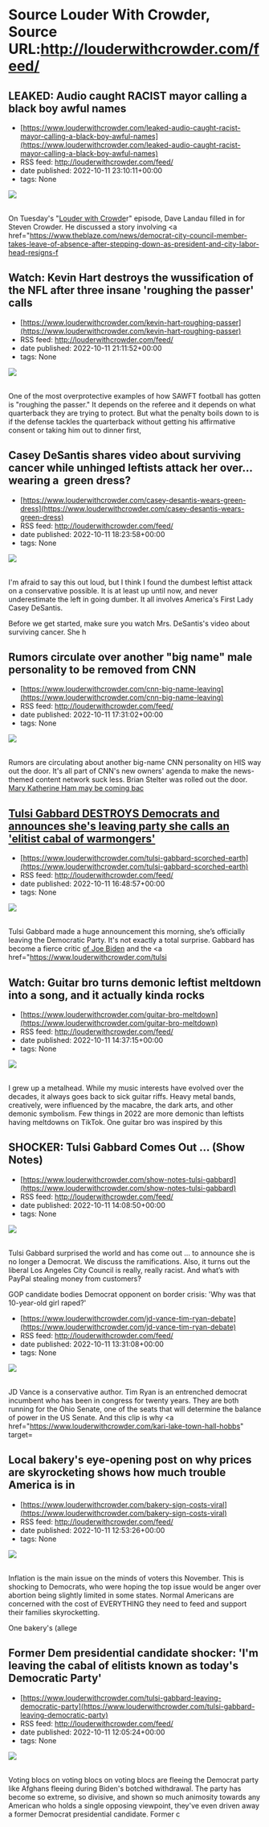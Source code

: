 # Source Louder With Crowder, Source URL:http://louderwithcrowder.com/feed/

## LEAKED: Audio caught RACIST mayor calling a black boy awful names
 - [https://www.louderwithcrowder.com/leaked-audio-caught-racist-mayor-calling-a-black-boy-awful-names](https://www.louderwithcrowder.com/leaked-audio-caught-racist-mayor-calling-a-black-boy-awful-names)
 - RSS feed: http://louderwithcrowder.com/feed/
 - date published: 2022-10-11 23:10:11+00:00
 - tags: None

<img src="https://www.louderwithcrowder.com/media-library/image.png?id=31894416&amp;width=1200&amp;height=600&amp;coordinates=0%2C15%2C0%2C82" /><br /><br /><p class="">
	On Tuesday's "<a href="https://get.blazetv.com/lwc/" target="_blank">Louder with Crowde</a>r" episode, Dave Landau filled in for Steven Crowder. He discussed a story involving <a href="https://www.theblaze.com/news/democrat-city-council-member-takes-leave-of-absence-after-stepping-down-as-president-and-city-labor-head-resigns-f

## Watch: Kevin Hart destroys the wussification of the NFL after three insane 'roughing the passer' calls
 - [https://www.louderwithcrowder.com/kevin-hart-roughing-passer](https://www.louderwithcrowder.com/kevin-hart-roughing-passer)
 - RSS feed: http://louderwithcrowder.com/feed/
 - date published: 2022-10-11 21:11:52+00:00
 - tags: None

<img src="https://www.louderwithcrowder.com/media-library/image.png?id=31894140&amp;width=1245&amp;height=700&amp;coordinates=0%2C0%2C0%2C118" /><br /><br /><p>One of the most overprotective examples of how SAWFT football has gotten is "roughing the passer." It depends on the referee and it depends on what quarterback they are trying to protect. But what the penalty boils down to is if the defense tackles the quarterback without getting his affirmative consent or taking him out to dinner first, 

## Casey DeSantis shares video about surviving cancer while unhinged leftists attack her over... wearing a  green dress?
 - [https://www.louderwithcrowder.com/casey-desantis-wears-green-dress](https://www.louderwithcrowder.com/casey-desantis-wears-green-dress)
 - RSS feed: http://louderwithcrowder.com/feed/
 - date published: 2022-10-11 18:23:58+00:00
 - tags: None

<img src="https://www.louderwithcrowder.com/media-library/image.png?id=31893441&amp;width=1245&amp;height=700&amp;coordinates=0%2C0%2C0%2C118" /><br /><br /><p>I'm afraid to say this out loud, but I think I found the dumbest leftist attack on a conservative possible. It is at least up until now, and never underestimate the left in going dumber. It all involves America's First Lady Casey DeSantis.</p><p>Before we get started, make sure you watch Mrs. DeSantis's video about surviving cancer. She h

## Rumors circulate over another "big name" male personality to be removed from CNN
 - [https://www.louderwithcrowder.com/cnn-big-name-leaving](https://www.louderwithcrowder.com/cnn-big-name-leaving)
 - RSS feed: http://louderwithcrowder.com/feed/
 - date published: 2022-10-11 17:31:02+00:00
 - tags: None

<img src="https://www.louderwithcrowder.com/media-library/image.png?id=31893168&amp;width=1200&amp;height=800&amp;coordinates=30%2C0%2C30%2C0" /><br /><br /><p>Rumors are circulating about another big-name CNN personality on HIS way out the door. It's all part of CNN's new owners' agenda to make the news-themed content network suck less. Brian Stelter was rolled out the door. <a href="https://www.louderwithcrowder.com/cnn-toobin-katherine-ham" target="_blank">Mary Katherine Ham may be coming bac

## Tulsi Gabbard DESTROYS Democrats and announces she's leaving party she calls an 'elitist cabal of warmongers'
 - [https://www.louderwithcrowder.com/tulsi-gabbard-scorched-earth](https://www.louderwithcrowder.com/tulsi-gabbard-scorched-earth)
 - RSS feed: http://louderwithcrowder.com/feed/
 - date published: 2022-10-11 16:48:57+00:00
 - tags: None

<img src="https://www.louderwithcrowder.com/media-library/image.png?id=31891947&amp;width=1245&amp;height=700&amp;coordinates=22%2C0%2C46%2C0" /><br /><br /><p>Tulsi Gabbard made a huge announcement this morning, she’s officially leaving the Democratic Party. It's not exactly a total surprise. Gabbard has become a fierce critic <a href="https://www.louderwithcrowder.com/tulsi-gabbard-kentanji-brown-jackson" target="_blank">of Joe Biden</a> and the <a href="https://www.louderwithcrowder.com/tulsi

## Watch: Guitar bro turns demonic leftist meltdown into a song, and it actually kinda rocks
 - [https://www.louderwithcrowder.com/guitar-bro-meltdown](https://www.louderwithcrowder.com/guitar-bro-meltdown)
 - RSS feed: http://louderwithcrowder.com/feed/
 - date published: 2022-10-11 14:37:15+00:00
 - tags: None

<img src="https://www.louderwithcrowder.com/media-library/image.png?id=31891163&amp;width=1200&amp;height=800&amp;coordinates=24%2C0%2C0%2C0" /><br /><br /><p>I grew up a metalhead. While my music interests have evolved over the decades, it always goes back to sick guitar riffs. Heavy metal bands, creatively, were influenced by the macabre, the dark arts, and other demonic symbolism. Few things in 2022 are more demonic than leftists having meltdowns on TikTok. One guitar bro was inspired by this

## SHOCKER: Tulsi Gabbard Comes Out ... (Show Notes)
 - [https://www.louderwithcrowder.com/show-notes-tulsi-gabbard](https://www.louderwithcrowder.com/show-notes-tulsi-gabbard)
 - RSS feed: http://louderwithcrowder.com/feed/
 - date published: 2022-10-11 14:08:50+00:00
 - tags: None

<img src="https://www.louderwithcrowder.com/media-library/image.jpg?id=31891110&amp;width=1200&amp;height=800&amp;coordinates=0%2C0%2C19%2C0" /><br /><br /><p>
	Tulsi Gabbard surprised the world and has come out … to announce she is no longer a Democrat. We discuss the ramifications. Also, it turns out the liberal Los Angeles City Council is really, really racist. And what’s with PayPal stealing money from customers?
</p><p class="shortcode-media shortcode-media-youtube">
<span class="rm-shortco

## GOP candidate bodies Democrat opponent on border crisis: 'Why was that 10-year-old girl raped?'
 - [https://www.louderwithcrowder.com/jd-vance-tim-ryan-debate](https://www.louderwithcrowder.com/jd-vance-tim-ryan-debate)
 - RSS feed: http://louderwithcrowder.com/feed/
 - date published: 2022-10-11 13:31:08+00:00
 - tags: None

<img src="https://www.louderwithcrowder.com/media-library/image.png?id=31890899&amp;width=1245&amp;height=700&amp;coordinates=0%2C0%2C0%2C197" /><br /><br /><p>JD Vance is a conservative author. Tim Ryan is an entrenched democrat incumbent who has been in congress for twenty years. They are both running for the Ohio Senate, one of the seats that will determine the balance of power in the US Senate. And this clip is why <a href="https://www.louderwithcrowder.com/kari-lake-town-hall-hobbs" target=

## Local bakery's eye-opening post on why prices are skyrocketing shows how much trouble America is in
 - [https://www.louderwithcrowder.com/bakery-sign-costs-viral](https://www.louderwithcrowder.com/bakery-sign-costs-viral)
 - RSS feed: http://louderwithcrowder.com/feed/
 - date published: 2022-10-11 12:53:26+00:00
 - tags: None

<img src="https://www.louderwithcrowder.com/media-library/image.jpg?id=31890700&amp;width=1200&amp;height=800&amp;coordinates=11%2C0%2C12%2C0" /><br /><br /><p>Inflation is the main issue on the minds of voters this November. This is shocking to Democrats, who were hoping the top issue would be anger over abortion being slightly limited in some states. Normal Americans are concerned with the cost of EVERYTHING they need to feed and support their families skyrocketting.</p><p>One bakery's (allege

## Former Dem presidential candidate shocker: 'I'm leaving the cabal of elitists known as today's Democratic Party'
 - [https://www.louderwithcrowder.com/tulsi-gabbard-leaving-democratic-party](https://www.louderwithcrowder.com/tulsi-gabbard-leaving-democratic-party)
 - RSS feed: http://louderwithcrowder.com/feed/
 - date published: 2022-10-11 12:05:24+00:00
 - tags: None

<img src="https://www.louderwithcrowder.com/media-library/image.jpg?id=31890623&amp;width=1200&amp;height=800&amp;coordinates=18%2C0%2C6%2C0" /><br /><br /><p>Voting blocs on voting blocs on voting blocs are fleeing the Democrat party like Afghans fleeing during Biden's botched withdrawal. The party has become so extreme, so divisive, and shown so much animosity towards any American who holds a single opposing viewpoint, they've even driven away a former Democrat presidential candidate. Former c
